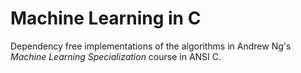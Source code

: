 # Machine Learning in C

Dependency free implementations of the algorithms in Andrew Ng's *Machine Learning Specialization*
course in ANSI C.
